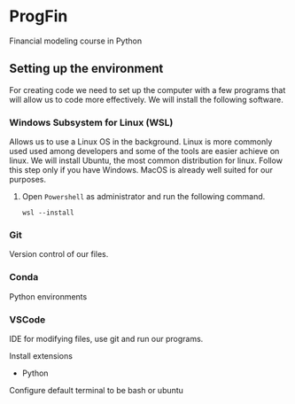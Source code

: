 # ProgFin
Financial modeling course in Python


## Setting up the environment
For creating code we need to set up the computer with a few programs that will allow us to code more effectively. We will install the following software.

### Windows Subsystem for Linux (WSL)
Allows us to use a Linux OS in the background. Linux is more commonly used used among developers and some of the tools are easier achieve on linux. We will install Ubuntu, the most common distribution for linux.
Follow this step only if you have Windows. MacOS is already well suited for our purposes.

1. Open `Powershell` as administrator and run the following command.
    ```
    wsl --install
    ```


### Git
Version control of our files.


### Conda
Python environments

### VSCode
IDE for modifying files, use git and run our programs.

Install extensions
  - Python

Configure default terminal to be bash or ubuntu